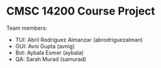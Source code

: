# CMSC 14200 Course Project

Team members:
- TUI: Abril Rodriguez Almanzar (abrodriguezalman)
- GUI: Avni Gupta (avnig)
- Bot: Aybala Esmer (aybala)
- QA: Sarah Murad (samurad)

